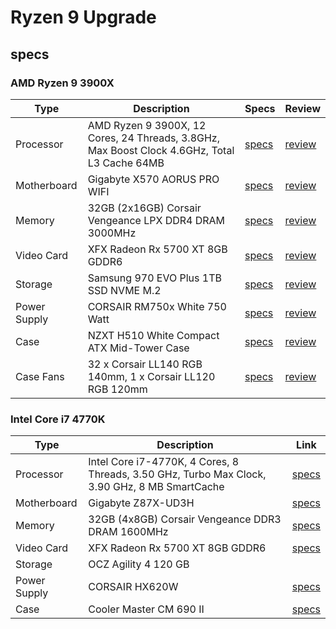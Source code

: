 # Ryzen 9 Upgrade

## specs

### AMD Ryzen 9 3900X

| Type         | Description                                                                                  | Specs                                                                                                                                                                                                     | Review                                                                                                           |
| ------------ | -------------------------------------------------------------------------------------------- | --------------------------------------------------------------------------------------------------------------------------------------------------------------------------------------------------------- | ---------------------------------------------------------------------------------------------------------------- |
| Processor    | AMD Ryzen 9 3900X, 12 Cores, 24 Threads, 3.8GHz, Max Boost Clock 4.6GHz, Total L3 Cache 64MB | [specs](https://www.amd.com/en/products/cpu/amd-ryzen-9-3900x)                                                                                                                                            | [review](https://www.guru3d.com/articles_pages/amd_ryzen_7_3700x_ryzen_9_3900x_review,1.html)                    |
| Motherboard  | Gigabyte X570 AORUS PRO WIFI                                                                 | [specs](https://www.gigabyte.com/us/Motherboard/X570-AORUS-PRO-WIFI-rev-10/sp#sp)                                                                                                                         | [review](https://www.tomshardware.com/reviews/gigabyte-x570-aorus_pro-wi-fi-review,6285.html)                    |
| Memory       | 32GB (2x16GB) Corsair Vengeance LPX DDR4 DRAM 3000MHz                                        | [specs](<https://www.corsair.com/us/en/Categories/Products/Memory/VENGEANCE%C2%AE-LPX-16GB-(1-x-16GB)-DDR4-DRAM-3000MHz-C16-Memory-Kit---Black/p/CMK16GX4M1D3000C16>)                                     | [review](https://thepcenthusiast.com/corsair-vengeance-lpx-ddr4-3000mhz-memory-review/)                          |
| Video Card   | XFX Radeon Rx 5700 XT 8GB GDDR6                                                              | [specs](https://www.xfxforce.com/gpus/radeon-tm-rx-5700-xt-8gb-gddr6-3xdp-hdmi)                                                                                                                           | [review](https://www.guru3d.com/articles-pages/amd-radeon-rx-5700-and-5700-xt-review,1.html)                     |
| Storage      | Samsung 970 EVO Plus 1TB SSD NVME M.2                                                        | [specs](https://www.samsung.com/semiconductor/minisite/ssd/product/consumer/970evoplus/)                                                                                                                  | [review](<https://www.guru3d.com/articles-pages/samsung-970-evo-plus-nvme-m-2-(1tb)-ssd-review,1.html>)          |
| Power Supply | CORSAIR RM750x White 750 Watt                                                                | [specs](https://www.corsair.com/eu/en/Categories/Products/Power-Supply-Units/RMx-White-Series%E2%84%A2-RM750x-%E2%80%94-750-Watt-80-PLUS%C2%AE-Gold-Certified-Fully-Modular-PSU-%28EU%29/p/CP-9020155-EU) | [review](https://www.tomshardware.com/reviews/corsair-rm750x-v2-psu,5585.html)                                   |
| Case         | NZXT H510 White Compact ATX Mid-Tower Case                                                   | [specs](https://www.nzxt.com/products/h510-matte-white)                                                                                                                                                   | [review](https://www.youtube.com/watch?v=7HK5Aulw7YI)                                                            |
| Case Fans    | 32 x Corsair LL140 RGB 140mm, 1 x Corsair LL120 RGB 120mm                                    | [specs](https://www.corsair.com/us/en/Categories/Products/Fans/ml-config/p/CO-9050073-WW)                                                                                                                 | [review](https://www.tweaktown.com/reviews/8386/corsair-ll140-dual-light-loop-rgb-led-fan-kit-review/index.html) |

### Intel Core i7 4770K

| Type         | Description                                                                                   | Link                                                                                                                                                        |
| ------------ | --------------------------------------------------------------------------------------------- | ----------------------------------------------------------------------------------------------------------------------------------------------------------- |
| Processor    | Intel Core i7-4770K, 4 Cores, 8 Threads, 3.50 GHz, Turbo Max Clock, 3.90 GHz, 8 MB SmartCache | [specs](https://ark.intel.com/content/www/us/en/ark/products/75123/intel-core-i7-4770k-processor-8m-cache-up-to-3-90-ghz.html)                              |
| Motherboard  | Gigabyte Z87X-UD3H                                                                            | [specs](https://www.gigabyte.com/us/Motherboard/GA-Z87X-UD3H-rev-1x#ov)                                                                                     |
| Memory       | 32GB (4x8GB) Corsair Vengeance DDR3 DRAM 1600MHz                                              | [specs](https://www.corsair.com/us/en/Categories/Products/Memory/High-Performance-Memory/Vengeance%C2%AE-%E2%80%94-8GB-DDR3-Memory-Kit/p/CMZ8GX3M1A1600C10) |
| Video Card   | XFX Radeon Rx 5700 XT 8GB GDDR6                                                               | [specs](https://www.xfxforce.com/gpus/radeon-tm-rx-5700-xt-8gb-gddr6-3xdp-hdmi)                                                                             |
| Storage      | OCZ Agility 4 120 GB                                                                          |                                                                                                                                                             |
| Power Supply | CORSAIR HX620W                                                                                | [specs](https://www.corsair.com/us/en/Categories/Products/Power-Supply-Units/Professional-Series%E2%84%A2-HX620/p/CMPSU-620HX)                              |
| Case         | Cooler Master CM 690 II                                                                       | [specs](https://www.coolermaster.com/catalog/cases/mid-tower/cm-690-ii-ver-2/)                                                                              |
